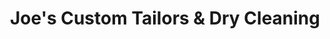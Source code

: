 ---
title: "Joe's Custom Tailors & Dry Cleaning"
url: /new-york/joes-custom-tailors-and-dry-cleaning/
shop: laundry
---